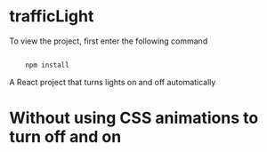 # trafficLight
To view the project, first enter the following command
```js

    npm install
```
A React project that turns lights on and off automatically
# Without using CSS animations to turn off and on
